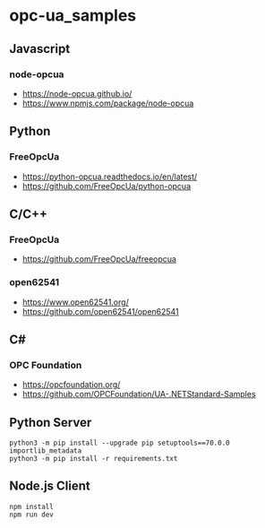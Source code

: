 # opc-ua_samples

## Javascript
### node-opcua
* https://node-opcua.github.io/
* https://www.npmjs.com/package/node-opcua
## Python
### FreeOpcUa
* https://python-opcua.readthedocs.io/en/latest/
* https://github.com/FreeOpcUa/python-opcua
## C/C++
### FreeOpcUa
* https://github.com/FreeOpcUa/freeopcua
### open62541
* https://www.open62541.org/
* https://github.com/open62541/open62541
## C#
### OPC Foundation
* https://opcfoundation.org/
* https://github.com/OPCFoundation/UA-.NETStandard-Samples

## Python Server
```
python3 -m pip install --upgrade pip setuptools==70.0.0 importlib_metadata
python3 -m pip install -r requirements.txt
```

## Node.js Client
```
npm install
npm run dev
```